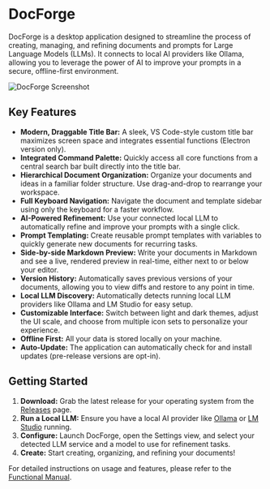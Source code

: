 # DocForge

DocForge is a desktop application designed to streamline the process of creating, managing, and refining documents and prompts for Large Language Models (LLMs). It connects to local AI providers like Ollama, allowing you to leverage the power of AI to improve your prompts in a secure, offline-first environment.

![DocForge Screenshot](https://raw.githubusercontent.com/TimSirmov/prompt-forge/main/assets/screenshot.png)

## Key Features

- **Modern, Draggable Title Bar:** A sleek, VS Code-style custom title bar maximizes screen space and integrates essential functions (Electron version only).
- **Integrated Command Palette:** Quickly access all core functions from a central search bar built directly into the title bar.
- **Hierarchical Document Organization:** Organize your documents and ideas in a familiar folder structure. Use drag-and-drop to rearrange your workspace.
- **Full Keyboard Navigation:** Navigate the document and template sidebar using only the keyboard for a faster workflow.
- **AI-Powered Refinement:** Use your connected local LLM to automatically refine and improve your prompts with a single click.
- **Prompt Templating:** Create reusable prompt templates with variables to quickly generate new documents for recurring tasks.
- **Side-by-side Markdown Preview:** Write your documents in Markdown and see a live, rendered preview in real-time, either next to or below your editor.
- **Version History:** Automatically saves previous versions of your documents, allowing you to view diffs and restore to any point in time.
- **Local LLM Discovery:** Automatically detects running local LLM providers like Ollama and LM Studio for easy setup.
- **Customizable Interface:** Switch between light and dark themes, adjust the UI scale, and choose from multiple icon sets to personalize your experience.
- **Offline First:** All your data is stored locally on your machine.
- **Auto-Update:** The application can automatically check for and install updates (pre-release versions are opt-in).

## Getting Started

1.  **Download:** Grab the latest release for your operating system from the [Releases](https://github.com/TimSirmov/prompt-forge/releases) page.
2.  **Run a Local LLM:** Ensure you have a local AI provider like [Ollama](https://ollama.ai/) or [LM Studio](https://lmstudio.ai/) running.
3.  **Configure:** Launch DocForge, open the Settings view, and select your detected LLM service and a model to use for refinement tasks.
4.  **Create:** Start creating, organizing, and refining your documents!

For detailed instructions on usage and features, please refer to the [Functional Manual](./FUNCTIONAL_MANUAL.md).